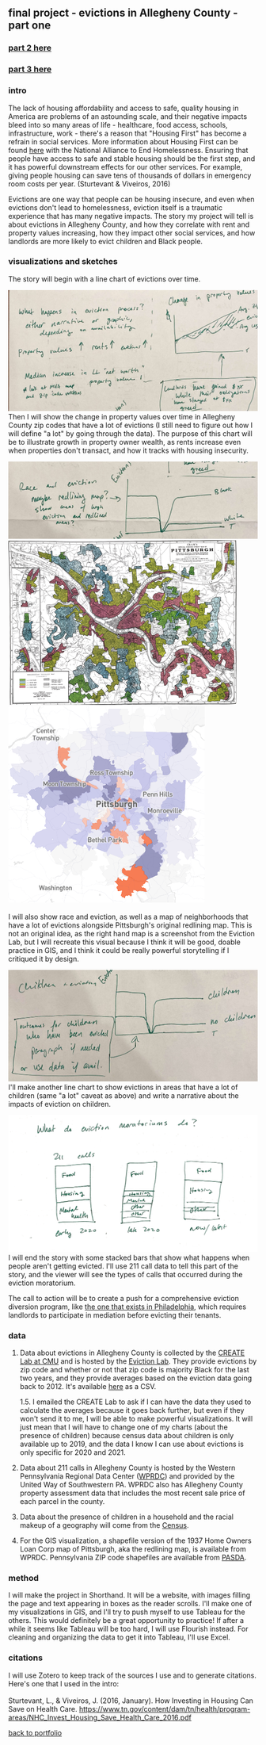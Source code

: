 ## final project - evictions in Allegheny County - part one
### [part 2 here](https://julia-pascale.github.io/pascale-portfolio/finalproject_part2.html)
### [part 3 here](https://julia-pascale.github.io/pascale-portfolio/finalproject_part3.html)
### intro

The lack of housing affordability and access to safe, quality housing in America are problems of an astounding scale, and their negative impacts bleed into so many areas of life - healthcare, food access, schools, infrastructure, work - there's a reason that "Housing First" has become a refrain in social services. More information about Housing First can be found [here](https://endhomelessness.org/resource/housing-first/) with the National Alliance to End Homelessness. Ensuring that people have access to safe and stable housing should be the first step, and it has powerful downstream effects for our other services. For example, giving people housing can save tens of thousands of dollars in emergency room costs per year. (Sturtevant & Viveiros, 2016) <br>

Evictions are one way that people can be housing insecure, and even when evictions don't lead to homelessness, eviction itself is a traumatic experience that has many negative impacts. The story my project will tell is about evictions in Allegheny County, and how they correlate with rent and property values increasing, how they impact other social services, and how landlords are more likely to evict children and Black people. 

### visualizations and sketches

The story will begin with a line chart of evictions over time. 

![property values](/Property_Values.jpg)
Then I will show the change in property values over time in Allegheny County zip codes that have a lot of evictions (I still need to figure out how I will define "a lot" by going through the data). The purpose of this chart will be to illustrate growth in property owner wealth, as rents increase even when properties don't transact, and how it tracks with housing insecurity. 

![race and eviction](/Race_Eviction.jpeg)
![eviction map](/Redlining_SS.png)
![redlining map](/Eviction_map_SS.png) <br>  
I will also show race and eviction, as well as a map of neighborhoods that have a lot of evictions alongside Pittsburgh's original redlining map. This is not an original idea, as the right hand map is a screenshot from the Eviction Lab, but I will recreate this visual because I think it will be good, doable practice in GIS, and I think it could be really powerful storytelling if I critiqued it by design. 

![race and eviction](/Children_Eviction.jpeg)
I'll make another line chart to show evictions in areas that have a lot of children (same "a lot" caveat as above) and write a narrative about the impacts of eviction on children.

![race and eviction](/211_data.png)
I will end the story with some stacked bars that show what happens when people aren't getting evicted. I'll use 211 call data to tell this part of the story, and the viewer will see the types of calls that occurred during the eviction moratorium.

The call to action will be to create a push for a comprehensive eviction diversion program, like [the one that exists in Philadelphia](https://eviction-diversion.phila.gov/#/About), which requires landlords to participate in mediation before evicting their tenants. 

### data 

1. Data about evictions in Allegheny County is collected by the [CREATE Lab at CMU](https://cmucreatelab.org/) and is hosted by the [Eviction Lab](https://evictionlab.org/eviction-tracking/pittsburgh-pa/). They provide evictions by zip code and whether or not that zip code is majority Black for the last two years, and they provide averages based on the eviction data going back to 2012. It's available [here](https://evictionlab.org/eviction-tracking/get-the-data/) as a CSV. <br>

   1.5. I emailed the CREATE Lab to ask if I can have the data they used to calculate the averages because it goes back further, but even if they won't send it to me, I will be able to make powerful visualizations. It will just mean that I will have to change one of my charts (about the presence of children) because census data about children is only available up to 2019, and the data I know I can use about evictions is only specific for 2020 and 2021.<br>  

2. Data about 211 calls in Allegheny County is hosted by the Western Pennsylvania Regional Data Center ([WPRDC](https://data.wprdc.org/dataset/211-requests)) and provided by the United Way of Southwestern PA. WPRDC also has Allegheny County property assessment data that includes the most recent sale price of each parcel in the county. <br> 

3. Data about the presence of children in a household and the racial makeup of a geography will come from the [Census](data.census.gov). <br>  

4. For the GIS visualization, a shapefile version of the 1937 Home Owners Loan Corp map of Pittsburgh, aka the redlining map, is available from WPRDC. Pennsylvania ZIP code shapefiles are available from [PASDA](https://www.pasda.psu.edu/).

### method
I will make the project in Shorthand. It will be a website, with images filling the page and text appearing in boxes as the reader scrolls. I'll make one of my visualizations in GIS, and I'll try to push myself to use Tableau for the others. This would definitely be a great opportunity to practice! If after a while it seems like Tableau will be too hard, I will use Flourish instead. For cleaning and organizing the data to get it into Tableau, I'll use Excel.

### citations
I will use Zotero to keep track of the sources I use and to generate citations. Here's one that I used in the intro: <br>  
Sturtevant, L., & Viveiros, J. (2016, January). How Investing in Housing Can Save on Health Care. https://www.tn.gov/content/dam/tn/health/program-areas/NHC_Invest_Housing_Save_Health_Care_2016.pdf <br>  

[back to portfolio](https://julia-pascale.github.io/pascale-portfolio/)

